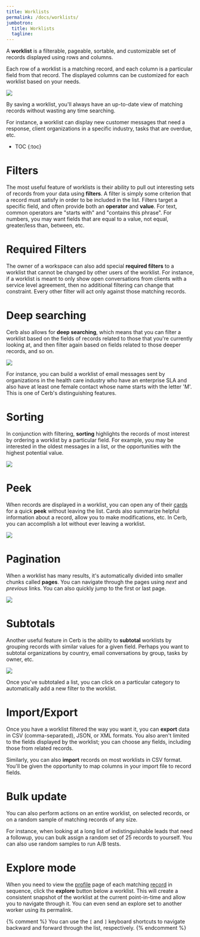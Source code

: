 ```yaml
---
title: Worklists
permalink: /docs/worklists/
jumbotron:
  title: Worklists
  tagline: 
---
```


A **worklist** is a filterable, pageable, sortable, and customizable set of records displayed using rows and columns.

Each row of a worklist is a matching record, and each column is a particular field from that record. The displayed columns can be customized for each worklist based on your needs.

<div class="cerb-screenshot">
<img src="/assets/images/docs/using-cerb/workspaces/worklist.png" class="screenshot">
</div>

By saving a worklist, you'll always have an up-to-date view of matching records without wasting any time searching.

For instance, a worklist can display new customer messages that need a response, client organizations in a specific industry, tasks that are overdue, etc.

* TOC
{:toc}

# Filters

The most useful feature of worklists is their ability to pull out interesting sets of records from your data using **filters**.  A filter is simply some criterion that a record must satisfy in order to be included in the list.  Filters target a specific field, and often provide both an **operator** and **value**.  For text, common operators are "starts with" and "contains this phrase".  For numbers, you may want fields that are equal to a value, not equal, greater/less than, between, etc.

# Required Filters

The owner of a workspace can also add special **required filters** to a worklist that cannot be changed by other users of the worklist.  For instance, if a worklist is meant to only show open conversations from clients with a service level agreement, then no additional filtering can change that constraint.  Every other filter will act only against those matching records.

# Deep searching

Cerb also allows for **deep searching**, which means that you can filter a worklist based on the fields of records related to those that you're currently looking at, and then filter again based on fields related to those deeper records, and so on.

<div class="cerb-screenshot">
<img src="/assets/images/docs/using-cerb/workspaces/deep_search.png" class="screenshot">
</div>

For instance, you can build a worklist of email messages sent by organizations in the health care industry who have an enterprise SLA and also have at least one female contact whose name starts with the letter 'M'.  This is one of Cerb's distinguishing features.

# Sorting

In conjunction with filtering, **sorting** highlights the records of most interest by ordering a worklist by a particular field.  For example, you may be interested in the oldest messages in a list, or the opportunities with the highest potential value.

<div class="cerb-screenshot">
<img src="/assets/images/docs/using-cerb/workspaces/sorting.png" class="screenshot">
</div>

# Peek

When records are displayed in a worklist, you can open any of their [cards](/docs/cards/) for a quick **peek** without leaving the list.  Cards also summarize helpful information about a record, allow you to make modifications, etc.  In Cerb, you can accomplish a lot without ever leaving a worklist.

<div class="cerb-screenshot">
<img src="/assets/images/docs/using-cerb/workspaces/peek.png" class="screenshot">
</div>

# Pagination

When a worklist has many results, it's automatically divided into smaller chunks called **pages**. You can navigate through the pages using *next* and *previous* links.  You can also quickly jump to the first or last page.

<div class="cerb-screenshot">
<img src="/assets/images/docs/using-cerb/workspaces/paging.png" class="screenshot">
</div>

# Subtotals

Another useful feature in Cerb is the ability to **subtotal** worklists by grouping records with similar values for a given field.  Perhaps you want to subtotal organizations by country, email conversations by group, tasks by owner, etc.

<div class="cerb-screenshot">
<img src="/assets/images/docs/using-cerb/workspaces/subtotals.png" class="screenshot">
</div>

Once you've subtotaled a list, you can click on a particular category to automatically add a new filter to the worklist.

# Import/Export

Once you have a worklist filtered the way you want it, you can **export** data in CSV (comma-separated), JSON, or XML formats.  You also aren't limited to the fields displayed by the worklist; you can choose any fields, including those from related records.

Similarly, you can also **import** records on most worklists in CSV format.  You'll be given the opportunity to map columns in your import file to record fields.

# Bulk update

You can also perform actions on an entire worklist, on selected records, or on a random sample of matching records of any size.

For instance, when looking at a long list of indistinguishable leads that need a followup, you can bulk assign a random set of 25 records to yourself.  You can also use random samples to run A/B tests.

# Explore mode

When you need to view the [profile](/docs/profiles/) page of each matching [record](/docs/records/) in sequence, click the **explore** button below a worklist.  This will create a consistent snapshot of the worklist at the current point-in-time and allow you to navigate through it.  You can even send an explore set to another worker using its permalink.

{% comment %}
You can use the `[` and `]` keyboard shortcuts to navigate backward and forward through the list, respectively.
{% endcomment %}